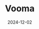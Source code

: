 ---  
layout: startup_page  
title: "Vooma"  
id: "vooma.com"  
permalink: "/voomavooma.com12022024/"  
website: "https://www.vooma.com/"  
funding_round: "Seed & Series A"  
funding_amount: "$16M"  
investors: "Craft Ventures, Index Ventures, angel investors including founders and executives from Motive, Project44, Ryder and Uber Freight, Definition Capital, HOF Capital, Soma Capital, Operator Stack Fund"  
about: "Vooma is an AI platform designed for freight brokers and carriers. It offers multi-channel AI agents (Vooma Quote, Vooma Build, Vooma Voice) that automate tedious tasks like quote generation, data entry, and call handling, freeing up human agents to focus on relationship building and strategic activities."  
markets: "Logistics, AI, Fintech, Business/Productivity Software, Supply Chain Tech, Transportation"  
hq: "San Francisco, California, United States"  
founded_year: "2023"  
linkedin: "https://www.linkedin.com/company/vooma-inc"  
twitter: ""  
instagram: ""  
facebook: ""  
crunchbase: "https://www.crunchbase.com/organization/vooma-ed49"  
pitchbook: "https://pitchbook.com/profiles/company/522371-62"  

date_display: "02-Dec-2024"  
date: "2024-12-02"

# SEO Optimization  
meta_title: "Vooma - Seed & Series A Funding ($16M)"  
meta_description: "Vooma, Vooma is an AI platform designed for freight brokers and carriers. It offers multi-channel AI agents (Vooma Quote, Vooma Build, Vooma Voice) that auto..."  
meta_keywords: "Vooma, Logistics, AI, Fintech, Business/Productivity Software, Supply Chain Tech, Transportation, Seed & Series A funding"  
canonical_url: "https://startup.projectstartups.com/voomavooma.com12022024/"  
---